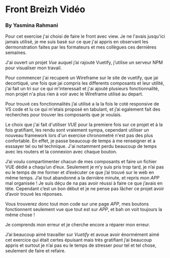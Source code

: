 # Front Breizh Vidéo
### By Yasmina Rahmani

Pour cet exercise j'ai choisi de faire le front avec view. Je ne l'avais jusqu'ici jamais utilisé, je me suis basé sur ce que j'ai appris en observant les dermonstration faites par les formateurs et mes collègues ces dernières semaines.

J'ai ouvert un projet *Vue* auquel j’ai rajouté Vuetify, j’utilise un serveur NPM pour visualiser mon travail.

Pour commencer j'ai recuperè un Wireframe sur le site de vuetify, que jai decortiqué, une fois que jai compris les differents composants et leur utilité, j'ai fait un tri sur ce qui m'interessait et j'ai ajouté plusieurs fonctionnalité, mon projet n'a plus rien à voir avec le Wireframe utilisé au depart.

Pour trouvé ces fonctionnalités j’ai utilisé a la la fois le coté responsive de VS code et lu ce qui m'etais proposé en tabulant, et j’ai egalement fait des recherches pour trouver les composants que je voulais.

Le choix que j'ai fait d'utiliser *VUE* pour la  premiere fois sur ce projet et à la fois gratifiant, les rendu sont vraiement sympa, cependant utiliser un nouveau framework lors d'un exercise chronometré n'est pas des plus confortable. En effet, je passe beaucoup de temps à me renseigner et a esssayer tel ou tel technique. 
J'ai notamment perdu beaucoup de temps avec les routers et la connexion avec chaque  bouton.

J’ai voulu compartimenter chacun de mes composants et faire un fichier VUE dédié a chaqu’un d’eux. Seulement je m’y suis pris trop tard, je n’ai pas eu le temps de me former et d’exécuter ce que j’ai trouvé sur le web en même temps. J’ai tout abandonné a la dernière minute, et repris mon *APP* mal organisée ! 
Je suis déçu de na pas avoir réussi à faire ce que j’avais en tète. Cependant c’est un bon début et je ne pense pas lâcher ce projet avoir d’avoir trouvé les réponses.

Vous trouverez donc tout mon code sur une page *APP*, mes boutons fonctionnent seulement vue que tout est sur *APP*, et bah on voit toujours la même chose ! 

Je comprends mon erreur et je cherche encore a réparer mon erreur. 

J’ai beaucoup aimé travailler sur *Vuetify* et avoue avoir énormément aimé cet exercice qui était certes épuisant mais très gratifiant j’ai beaucoup appris et surtout je n’ai pas eu le temps de stresser pour tel et tel chose, seulement de faire et refaire.



